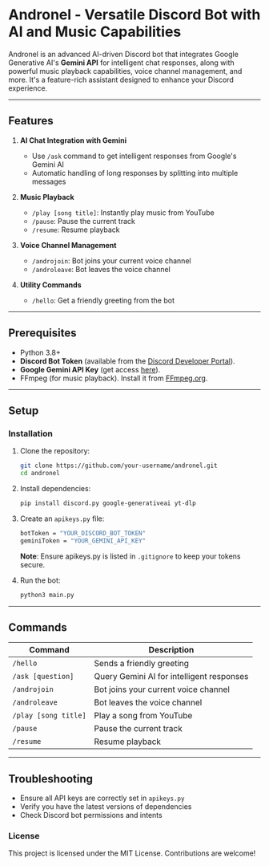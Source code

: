 # Andronel - Versatile Discord Bot with AI and Music Capabilities

Andronel is an advanced AI-driven Discord bot that integrates Google Generative AI's **Gemini API** for intelligent chat responses, along with powerful music playback capabilities, voice channel management, and more. It's a feature-rich assistant designed to enhance your Discord experience.

---

## Features

1. **AI Chat Integration with Gemini**
   - Use `/ask` command to get intelligent responses from Google's Gemini AI
   - Automatic handling of long responses by splitting into multiple messages

2. **Music Playback**
   - `/play [song title]`: Instantly play music from YouTube
   - `/pause`: Pause the current track
   - `/resume`: Resume playback

3. **Voice Channel Management**
   - `/androjoin`: Bot joins your current voice channel
   - `/androleave`: Bot leaves the voice channel

4. **Utility Commands**
   - `/hello`: Get a friendly greeting from the bot

---

## Prerequisites

- Python 3.8+  
- **Discord Bot Token** (available from the [Discord Developer Portal](https://discord.com/developers/applications)).  
- **Google Gemini API Key** (get access [here](https://developers.generativeai.google/)).
- FFmpeg (for music playback). Install it from [FFmpeg.org](https://ffmpeg.org/).

---

## Setup

### Installation

1. Clone the repository:
   ```bash
   git clone https://github.com/your-username/andronel.git
   cd andronel

2. Install dependencies:
   ```bash
   pip install discord.py google-generativeai yt-dlp

3. Create an `apikeys.py` file:
   ```bash
   botToken = "YOUR_DISCORD_BOT_TOKEN"
   geminiToken = "YOUR_GEMINI_API_KEY"
   ```
   **Note**: Ensure apikeys.py is listed in `.gitignore` to keep your tokens secure.

4. Run the bot:
   ```bash
   python3 main.py

---

## Commands

| Command | Description |
|---------|-------------|
| `/hello` | Sends a friendly greeting |
| `/ask [question]` | Query Gemini AI for intelligent responses |
| `/androjoin` | Bot joins your current voice channel |
| `/androleave` | Bot leaves the voice channel |
| `/play [song title]` | Play a song from YouTube |
| `/pause` | Pause the current track |
| `/resume` | Resume playback |

---

## Troubleshooting

- Ensure all API keys are correctly set in `apikeys.py`
- Verify you have the latest versions of dependencies
- Check Discord bot permissions and intents

### License

This project is licensed under the MIT License. Contributions are welcome!